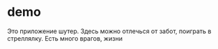 # demo
Это приложение шутер. Здесь можно отлечься от забот, поиграть в стреллялку. Есть много врагов, жизни
